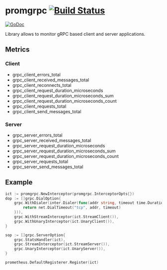 # promgrpc [![Build Status](https://travis-ci.org/piotrkowalczuk/promgrpc.svg?branch=master)](https://travis-ci.org/piotrkowalczuk/promgrpc)

[![GoDoc](https://godoc.org/github.com/piotrkowalczuk/promgrpc?status.svg)](http://godoc.org/github.com/piotrkowalczuk/promgrpc)

Library allows to monitor gRPC based client and server applications.

## Metrics

### Client

* grpc_client_errors_total
* grpc_client_received_messages_total
* grpc_client_reconnects_total
* grpc_client_request_duration_microseconds
* grpc_client_request_duration_microseconds_sum
* grpc_client_request_duration_microseconds_count
* grpc_client_requests_total
* grpc_client_send_messages_total

### Server

* grpc_server_errors_total
* grpc_server_received_messages_total
* grpc_server_request_duration_microseconds
* grpc_server_request_duration_microseconds_sum
* grpc_server_request_duration_microseconds_count
* grpc_server_requests_total
* grpc_server_send_messages_total

## Example

```go
ict := promgrpc.NewInterceptor(promgrpc.InterceptorOpts{})
dop := []grpc.DialOption{
	grpc.WithDialer(inter.Dialer(func(addr string, timeout time.Duration) (net.Conn, error) {
		return net.DialTimeout("tcp", addr, timeout)
	})),
	grpc.WithStreamInterceptor(ict.StreamClient()),
	grpc.WithUnaryInterceptor(ict.UnaryClient()),
}

sop := []grpc.ServerOption{
	grpc.StatsHandler(ict),
	grpc.StreamInterceptor(ict.StreamServer()),
	grpc.UnaryInterceptor(ict.UnaryServer()),
}

prometheus.DefaultRegisterer.Register(ict)
```